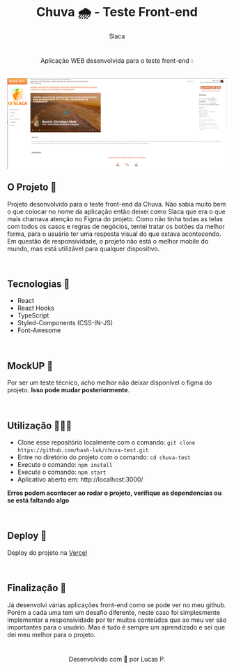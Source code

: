 <h1 align="center">Chuva 🌧 - Teste Front-end</h1>


<p align="center">Slaca</p>

#

<p align="center">Aplicação WEB desenvolvida para o teste front-end 💧</p>

<br />

<img src="./src/assets/prints/project.png" align="center" alt="Print do projeto">

<br />

## O Projeto 🧾

Projeto desenvolvido para o teste front-end da Chuva. Não sabia muito bem o que colocar no nome da aplicação então deixei como Slaca que era o que mais chamava atenção no Figma do projeto. Como não tinha todas as telas com todos os casos e regras de negócios, tentei tratar os botões da melhor forma, para o usuário ter uma resposta visual do que estava acontecendo. Em questão de responsividade, o projeto não está o melhor mobile do mundo, mas está utilizável para qualquer dispositivo.

<br />

## Tecnologias 🔧

- React
- React Hooks
- TypeScript
- Styled-Components (CSS-IN-JS)
- Font-Awesome

<br />

## MockUP 🎨

Por ser um teste técnico, acho melhor não deixar disponível o figma do projeto. **Isso pode mudar posteriormente**.

<br />

## Utilização 👨🏼‍💻

- Clone esse repositório localmente com o comando: ```git clone https://github.com/hash-luk/chuva-test.git```
- Entre no diretório do projeto com o comando: ```cd chuva-test```
- Execute o comando: ```npm install```
- Execute o comando: ```npm start```
- Aplicativo aberto em: http://localhost:3000/

**Erros podem acontecer ao rodar o projeto, verifique as dependencias ou se está faltando algo**

<br />

## Deploy 🚀

Deploy do projeto na [Vercel](https://slaca.vercel.app)

<br />

## Finalização 🎉

Já desenvolvi várias aplicações front-end como se pode ver no meu github. Porém a cada uma tem um desafio diferente, neste caso foi simplesmente implementar a responsividade por ter muitos conteúdos que ao meu ver são importantes para o usuário. Mas é tudo é sempre um aprendizado e sei que dei meu melhor para o projeto.

#

<p align="center">Desenvolvido com 💜 por Lucas P.</p>


